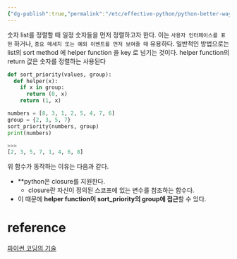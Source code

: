 ```yaml
---
{"dg-publish":true,"permalink":"/etc/effective-python/python-better-way-15/","title":"클로저가 변수 스코프와 상호 작용하는 방법","tags":["Python Better Way"]}
---
```



숫자 list를 정렬할 때 일정 숫자들을 먼저 정렬하고자 한다. 이는 `사용자 인터페이스를 표현` 하거나, `중요 메세지 또는 예외 이벤트를 먼저 보여줄 때` 유용하다.
일반적인 방법으로는 list의 sort method 에 helper function 을 key 로 넘기는 것이다. helper function의 return 값은 숫자를 정렬하는 사용된다

```python
def sort_priority(values, group):
  def helper(x):
    if x in group:
      return (0, x)
    return (1, x)

numbers = [8, 3, 1, 2, 5, 4, 7, 6]
group = {2, 3, 5, 7}
sort_priority(numbers, group)
print(numbers)

>>>
[2, 3, 5, 7, 1, 4, 6, 8]
```

위 함수가 동작하는 이유는 다음과 같다.
- **python은 closure를 지원한다.
	- closure란 자신이 정의된 스코프에 있는 변수를 참조하는 함수다.
- 이 때문에 **helper function이 sort_priority의 group에 접근**할 수 있다.

# reference
[파이썬 코딩의 기술](http://www.yes24.com/Product/goods/25138160)